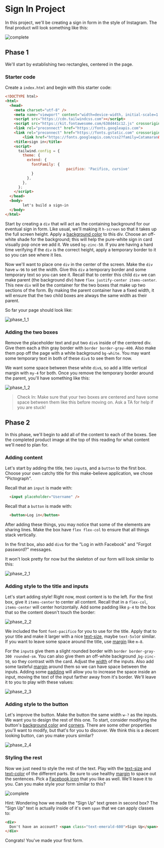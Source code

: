 # Sign In Project

In this project, we'll be creating a sign in form in the style of Instagram. The final product will look something like this:

![complete](./images/complete.png)

## Phase 1

We'll start by establishing two rectangles, centered in the page. 

### Starter code

Create a `index.html` and begin with this starter code:

```html
<!DOCTYPE html>
<html>
  <head>
    <meta charset="utf-8" />
    <meta name="viewport" content="width=device-width, initial-scale=1.0" />
    <script src="https://cdn.tailwindcss.com"></script>
    <script src="https://kit.fontawesome.com/638d441c12.js" crossorigin="anonymous"></script>
    <link rel="preconnect" href="https://fonts.googleapis.com">
    <link rel="preconnect" href="https://fonts.gstatic.com" crossorigin>
		<link href="https://fonts.googleapis.com/css2?family=Catamaran&family=Pacifico&display=swap" rel="stylesheet">
    <title>sign in</title>
    <script>
      tailwind.config = {
        theme: {
          extend: {
            fontFamily: {
							pacifico: 'Pacifico, cursive'
            }
          },
        },
      };
    </script>
  </head>
  <body>
		let's build a sign-in
  </body>
</html>
```

Start by creating a `div` that will act as the containing background for our eventual sign in form. Like usual, we'll making it `h-screen` so that it takes up the full screen height. Apply a [background color](https://tailwindcss.com/docs/background-color) to this div. Choose an off-white shade for the background; this will help the pure-white sign in card visually pop once we add it. We used `bg-zinc-50`. If you are having a hard time verifying if the `div` is the correct height, apply a temporary border to it so you can see where it lies.

Now we'll want to place one `div` in the center of the screen. Make the `div` have `w-96` to set the width. Give this `div` a temporary border and some temporary text so you can see it. Recall that to center this child `div` we can make parent (the background div) have `flex justify-center items-center`. This new `div` will be the container for the two boxes that make up two sections of the form. By making the parent container have a fixed width, it will ensure that the two child boxes are always the same width as their parent.

So far your page should look like:

![phase_1_1](./images/phase_1_1.png)


### Adding the two boxes

Remove the placeholder text and put two `div`s inside of the centered div. Give them each a thin gray border with `border border-gray-400`. Also make them pop off the page with a white background `bg-white`. You may want some temporary text in both of these `div`s to see them for now.

We want some space between these white `div`s, so add a little vertical margin with `my-4` for both. Once you remove the temporary border around the parent, you'll have something like this:

![phase_1_2](./images/phase_1_2.png)


> Check In: Make sure that your two boxes are centered and have some space between them like this before moving on. Ask a TA for help if you are stuck!


## Phase 2

In this phase, we'll begin to add all of the content to each of the boxes. See the completed product image at the top of this reading for what content we'll need to plan for.

### Adding content

Let's start by adding the title, two `input`s, and a `button` to the first box. Choose your own catchy title for this make-believe application, we chose "Pictograph".

Recall that an `input` is made with:

```html
  <input placeholder="Username" />
```

Recall that a `button` is made with:

```html
  <button>Log in</button>
```

After adding these things, you may notice that some of the elements are sharing lines. Make the box have `flex flex-col` to ensure that all things stack vertically.

In the first box, also add `div`s for the "Log in with Facebook" and "Forgot password?" messages.

It won't look pretty for now but the skeleton of our form will look similar to this:

![phase_2_1](./images/phase_2_1.png)

### Adding style to the title and inputs

Let's start adding style! Right now, most content is to the left. For the first box, give it `items-center` to center all content. Recall that in a `flex-col`, `items-center` will center horizontally. Add some padding like `p-4` to the box that so the content doesn't touch the border:

![phase_2_2](./images/phase_2_2.png)

We included the font `font-pacifico` for you to use for the title. Apply that to your title and make it larger with a nice [text-size](https://tailwindcss.com/docs/font-size), maybe `text-5xl`or similar. If you want to leave some space around the title, use [margin](https://tailwindcss.com/docs/margin) like `m-8`.

For the `input`s give them a slight rounded border with `border border-gray-300 rounded-sm`. You can also give them an off-white background ,`bg-zinc-50`, so they contrast with the card. Adjust the [width](https://tailwindcss.com/docs/width#fixed-widths) of the inputs. Also add some tasteful [margin](https://tailwindcss.com/docs/margin) around them so we can have space between the inputs. Adding some [padding](https://tailwindcss.com/docs/padding) will allow you to increase the space inside an input, moving the text of the input farther away from it's border. We'll leave it to you to play with these values:

![phase_2_3](./images/phase_2_3.png)

### Adding style to the button

Let's improve the button. Make the button the same width `w-?` as the inputs. We want you to design the rest of this one. To start, consider modifying the button's [background color](https://tailwindcss.com/docs/background-color) and [corners](https://tailwindcss.com/docs/border-radius#rounded-corners). There are some other properties you'll want to modify, but that's for you to discover. We think this is a decent looking button, can you make yours similar?

![phase_2_4](./images/phase_2_4.png)

### Styling the rest

Now we just need to style the rest of the text. Play with  the [text-size](https://tailwindcss.com/docs/font-size) and [text-color](https://tailwindcss.com/docs/text-color) of the different parts. Be sure to use healthy [margin](https://tailwindcss.com/docs/margin) to space out the sentences. Pick a [Facebook icon](https://fontawesome.com/search?q=facebook) that you like as well. We'll leave it to you. Can you make style your form similar to this?

![complete](./images/complete.png)

Hint: Wondering how we made the "Sign Up" text green in second box? The "Sign Up" text is actually inside of it's own `span` that we can apply classes to:

```html
<div>
  Don't have an account? <span class="text-emerald-600">Sign Up</span>
</div>
```

Congrats! You've made your first form.


